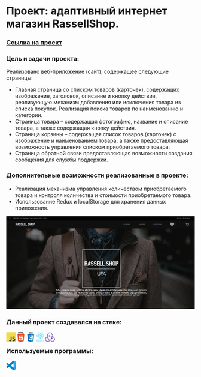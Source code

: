 # Проект: адаптивный интернет магазин RassellShop.

### [ Ссылка на проект ](https://rassellek.github.io/4p22-final-project-ruslan-nurgaleev/)

### Цель и задачи проекта:

<div>
<p>Реализовано веб-приложение (сайт), содержащее следующие страницы:</p>
<ul>
<li>Главная страница со списком товаров (карточек), содержащих изображение, заголовок, описание и кнопку действия, реализующую механизм добавления или исключения товара из списка покупок. Реализация поиска товаров по наименованию и категории.</li>
<li>Страница товара – содержащая фотографию, название и описание товара, а также содержащая кнопку действия.</li>
<li>Страница корзины – содержащая список товаров (карточек) с изображение и наименованием товара, а также предоставляющая возможность управления списком приобретаемого товара.</li>
<li>Страница обратной связи предоставляющая возможности создания  сообщения для службы поддержки.</li>
</ul>
</div>

### Дополнительные возможности реализованные в проекте:

<div>
<ul>
<li>Реализация механизма управления количеством приобретаемого товара и контроля количества и стоимости приобретаемого товара.</li>
<li>Использование Redux и localStorage для хранения данных приложения.</li>
</ul>
</div>

![ Меню ](./src/assets/images/main.png)
<br />

### Данный проект создавался на стеке:

<img align="left" alt="JavaScript" width="26px" src="https://raw.githubusercontent.com/github/explore/80688e429a7d4ef2fca1e82350fe8e3517d3494d/topics/javascript/javascript.png" />
<img align="left" alt="HTML5" width="26px" src="https://raw.githubusercontent.com/github/explore/80688e429a7d4ef2fca1e82350fe8e3517d3494d/topics/html/html.png" />
<img align="left" alt="CSS3" width="26px" src="https://raw.githubusercontent.com/github/explore/80688e429a7d4ef2fca1e82350fe8e3517d3494d/topics/css/css.png" />
<img align="left" alt="React" width="26px" src="https://github.com/devicons/devicon/blob/master/icons/react/react-original-wordmark.svg" />
<img align="left" alt="Redux" width="26px" src="https://github.com/devicons/devicon/blob/master/icons/redux/redux-original.svg" />

<br />

### Используемые программы:

<img align="left" alt="Visual Studio Code" width="26px" src="https://raw.githubusercontent.com/github/explore/80688e429a7d4ef2fca1e82350fe8e3517d3494d/topics/visual-studio-code/visual-studio-code.png" />
